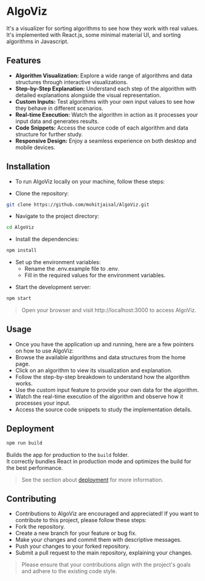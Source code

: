 # AlgoViz

It's a visualizer for sorting algorithms to see how they work with real values. It's implemented with React.js, some minimal material UI, and sorting algorithms in Javascript.

## Features
- **Algorithm Visualization:** Explore a wide range of algorithms and data structures through interactive visualizations.
- **Step-by-Step Explanation:** Understand each step of the algorithm with detailed explanations alongside the visual representation.
- **Custom Inputs:** Test algorithms with your own input values to see how they behave in different scenarios.
- **Real-time Execution:** Watch the algorithm in action as it processes your input data and generates results.
- **Code Snippets:** Access the source code of each algorithm and data structure for further study.
- **Responsive Design:** Enjoy a seamless experience on both desktop and mobile devices.

## Installation
- To run AlgoViz locally on your machine, follow these steps:

- Clone the repository:
```bash
git clone https://github.com/mohitjaisal/AlgoViz.git
```

- Navigate to the project directory:
```bash
cd AlgoViz
```

- Install the dependencies:
```bash
npm install
```

* Set up the environment variables:
  * Rename the .env.example file to .env.
  * Fill in the required values for the environment variables.

- Start the development server:
```bash
npm start
```

> Open your browser and visit http://localhost:3000 to access AlgoViz.

## Usage
* Once you have the application up and running, here are a few pointers on how to use AlgoViz:
 * Browse the available algorithms and data structures from the home page.
 * Click on an algorithm to view its visualization and explanation.
 * Follow the step-by-step breakdown to understand how the algorithm works.
 * Use the custom input feature to provide your own data for the algorithm.
 * Watch the real-time execution of the algorithm and observe how it processes your input.
 * Access the source code snippets to study the implementation details.

## Deployment

```bash
npm run build
```

Builds the app for production to the `build` folder.<br />
It correctly bundles React in production mode and optimizes the build for the best performance.

> See the section about [deployment](https://facebook.github.io/create-react-app/docs/deployment) for more information.


## Contributing
* Contributions to AlgoViz are encouraged and appreciated! If you want to contribute to this project, please follow these steps:
 * Fork the repository.
 * Create a new branch for your feature or bug fix.
 * Make your changes and commit them with descriptive messages.
 * Push your changes to your forked repository.
 * Submit a pull request to the main repository, explaining your changes.

> Please ensure that your contributions align with the project's goals and adhere to the existing code style.
